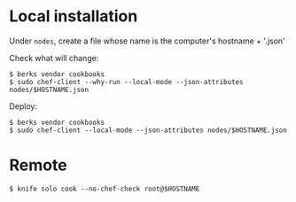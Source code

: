 # Local installation

Under `nodes`, create a file whose name is the computer's
hostname + '.json'

Check what will change:

```
$ berks vendor cookbooks
$ sudo chef-client --why-run --local-mode --json-attributes nodes/$HOSTNAME.json
```

Deploy:

```
$ berks vendor cookbooks
$ sudo chef-client --local-mode --json-attributes nodes/$HOSTNAME.json
```

# Remote

```
$ knife solo cook --no-chef-check root@$HOSTNAME
```
